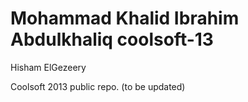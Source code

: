 Mohammad Khalid Ibrahim Abdulkhaliq
coolsoft-13
===========

Hisham ElGezeery

Coolsoft 2013 public repo. (to be updated)

